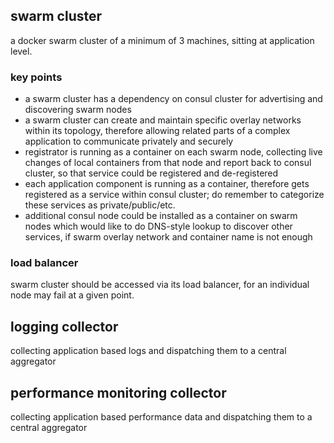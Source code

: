 
## swarm cluster
a docker swarm cluster of a minimum of 3 machines, sitting at application level.

### key points
* a swarm cluster has a dependency on consul cluster for advertising and discovering swarm nodes
* a swarm cluster can create and maintain specific overlay networks within its topology, therefore allowing related parts of a complex application to communicate privately and securely
* registrator is running as a container on each swarm node, collecting live changes of local containers from that node and report back to consul cluster, so that service could be registered and de-registered
* each application component is running as a container, therefore gets registered as a service within consul cluster; do remember to categorize these services as private/public/etc.
* additional consul node could be installed as a container on swarm nodes which would like to do DNS-style lookup to discover other services, if swarm overlay network and container name is not enough

### load balancer
swarm cluster should be accessed via its load balancer, for an individual node may fail at a given point.

## logging collector
collecting application based logs and dispatching them to a central aggregator

## performance monitoring collector
collecting application based performance data and dispatching them to a central aggregator
